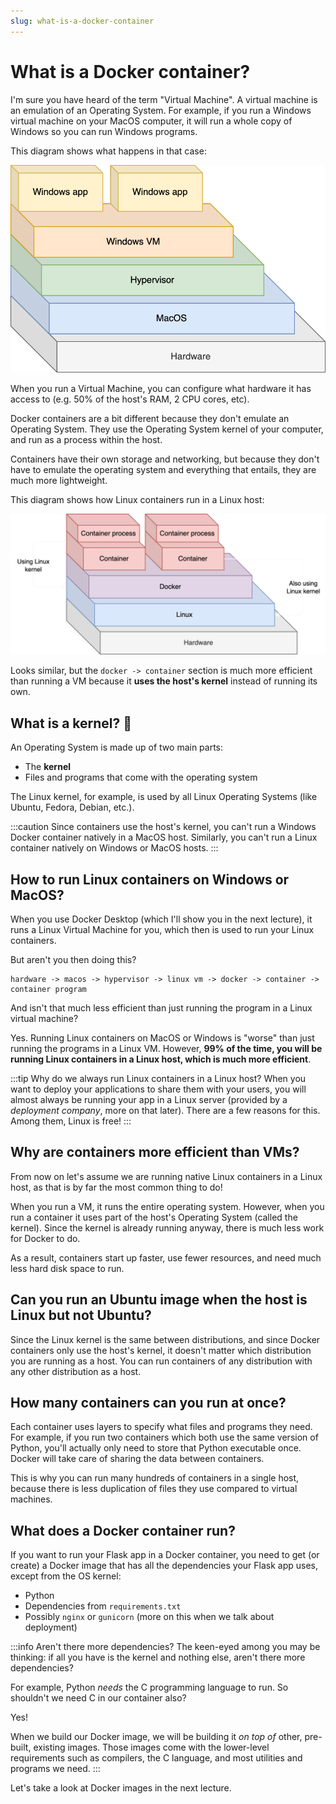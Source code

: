 ```yaml
---
slug: what-is-a-docker-container
---
```


# What is a Docker container?

I'm sure you have heard of the term "Virtual Machine". A virtual machine is an emulation of an Operating System. For example, if you run a Windows virtual machine on your MacOS computer, it will run a whole copy of Windows so you can run Windows programs.

This diagram shows what happens in that case:

![Virtual Machine Diagram stack](./assets/vm.drawio.png)

When you run a Virtual Machine, you can configure what hardware it has access to (e.g. 50% of the host's RAM, 2 CPU cores, etc).

Docker containers are a bit different because they don't emulate an Operating System. They use the Operating System kernel of your computer, and run as a process within the host.

Containers have their own storage and networking, but because they don't have to emulate the operating system and everything that entails, they are much more lightweight.

This diagram shows how Linux containers run in a Linux host:

![Docker Diagram stack](./assets/docker-linux.drawio.png)

Looks similar, but the `docker -> container` section is much more efficient than running a VM because it **uses the host's kernel** instead of running its own.

## What is a kernel? 🍿

An Operating System is made up of two main parts:

- The **kernel**
- Files and programs that come with the operating system

The Linux kernel, for example, is used by all Linux Operating Systems (like Ubuntu, Fedora, Debian, etc.).

:::caution
Since containers use the host's kernel, you can't run a Windows Docker container natively in a MacOS host. Similarly, you can't run a Linux container natively on Windows or MacOS hosts.
:::

## How to run Linux containers on Windows or MacOS?

When you use Docker Desktop (which I'll show you in the next lecture), it runs a Linux Virtual Machine for you, which then is used to run your Linux containers.

But aren't you then doing this?

```
hardware -> macos -> hypervisor -> linux vm -> docker -> container -> container program
```

And isn't that much less efficient than just running the program in a Linux virtual machine?

Yes. Running Linux containers on MacOS or Windows is "worse" than just running the programs in a Linux VM. However, **99% of the time, you will be running Linux containers in a Linux host, which is much more efficient**.

:::tip Why do we always run Linux containers in a Linux host?
When you want to deploy your applications to share them with your users, you will almost always be running your app in a Linux server (provided by a _deployment company_, more on that later). There are a few reasons for this. Among them, Linux is free!
:::

## Why are containers more efficient than VMs?

From now on let's assume we are running native Linux containers in a Linux host, as that is by far the most common thing to do!

When you run a VM, it runs the entire operating system. However, when you run a container it uses part of the host's Operating System (called the kernel). Since the kernel is already running anyway, there is much less work for Docker to do.

As a result, containers start up faster, use fewer resources, and need much less hard disk space to run.

## Can you run an Ubuntu image when the host is Linux but not Ubuntu?

Since the Linux kernel is the same between distributions, and since Docker containers only use the host's kernel, it doesn't matter which distribution you are running as a host. You can run containers of any distribution with any other distribution as a host.

## How many containers can you run at once?

Each container uses layers to specify what files and programs they need. For example, if you run two containers which both use the same version of Python, you'll actually only need to store that Python executable once. Docker will take care of sharing the data between containers.

This is why you can run many hundreds of containers in a single host, because there is less duplication of files they use compared to virtual machines.

## What does a Docker container run?

If you want to run your Flask app in a Docker container, you need to get (or create) a Docker image that has all the dependencies your Flask app uses, except from the OS kernel:

- Python
- Dependencies from `requirements.txt`
- Possibly `nginx` or `gunicorn` (more on this when we talk about deployment)

:::info Aren't there more dependencies?
The keen-eyed among you may be thinking: if all you have is the kernel and nothing else, aren't there more dependencies?

For example, Python _needs_ the C programming language to run. So shouldn't we need C in our container also?

Yes!

When we build our Docker image, we will be building it _on top of_ other, pre-built, existing images. Those images come with the lower-level requirements such as compilers, the C language, and most utilities and programs we need.
:::

Let's take a look at Docker images in the next lecture.